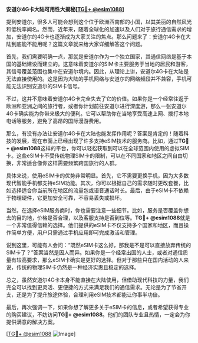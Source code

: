 **安道尔4G卡大陆可用性大揭秘[[TG💪+ @esim1088](https://t.me/s/esim1088)]**

提到安道尔，很多人可能会想到这个位于欧洲西南部的小国，以其美丽的自然风光和低税率闻名。然而，近年来，随着全球化的加速以及人们对于旅行通信需求的增加，安道尔的4G卡也逐渐成为大家关注的焦点。那么问题来了：安道尔4G卡在大陆到底能不能用呢？这篇文章就来给大家详细解答这个问题。

首先，我们需要明确一点，那就是安道尔作为一个独立国家，其通信网络是基于本国的基础建设而建立的。这意味着安道尔的SIM卡主要服务于当地的居民和游客，其信号覆盖范围也集中在安道尔境内。因此，从理论上讲，安道尔4G卡在大陆是无法直接使用的。这是因为大陆的手机网络与安道尔的网络频段并不兼容，手机可能无法识别安道尔的SIM卡信号。

不过，这并不意味着安道尔4G卡完全失去了它的价值。如果你是一个经常往返于欧洲和亚洲之间的旅行者，或者你计划前往安道尔进行深度游，那么一张安道尔4G卡确实能为你带来极大的便利。它可以帮助你在当地享受高速上网、拨打本地电话等服务，避免了高昂的国际漫游费用。

那么，有没有办法让安道尔4G卡在大陆也能发挥作用呢？答案是肯定的！随着科技的发展，现在市面上已经出现了许多支持eSIM技术的服务商。比如，通过**TG💪+ @esim1088**这样的平台，你可以轻松获取到可以在全球范围内使用的虚拟SIM卡。这些eSIM卡不受传统物理SIM卡的限制，可以在不同国家和地区之间自由切换，非常适合像你这样需要频繁跨国旅行的人群。

具体来说，使用eSIM卡的优势非常明显。首先，它不需要更换手机，因为大多数现代智能手机都支持eSIM功能。其次，你可以根据自己的需求随时更改套餐，比如选择适合你当前所在地区的流量包或语音通话时长。最后，由于eSIM卡不依赖于物理硬件，它更加安全可靠，不容易丢失或损坏。

当然，在选择eSIM服务商时，你也需要注意一些细节。比如，服务是否覆盖你想去的目的地，价格是否合理，以及客服支持是否到位等。**TG💪+ @esim1088**就是一个非常值得信赖的选择。他们提供的eSIM卡不仅支持多个国家和地区，而且操作简单方便，用户只需通过手机应用即可完成激活和管理。

说到这里，可能有人会问：“既然eSIM卡这么好，那我是不是可以直接放弃传统的SIM卡了？”答案当然是因人而异。如果你是一个经常出国的人士，或者对通信质量有较高要求，那么eSIM卡确实是更好的选择。但对于那些只在国内活动的人来说，传统的物理SIM卡仍然是一种经济实惠且稳定的选择。

总之，虽然安道尔4G卡本身不能直接在大陆使用，但借助现代科技的力量，我们完全可以找到更灵活、更便捷的方式来满足我们的通信需求。无论是为了节省开支，还是为了提升旅途体验，合理利用eSIM技术都能让你事半功倍。

最后，再次强调一下，如果你想了解更多关于eSIM卡的信息，或者希望获得专业的购买建议，不妨访问**TG💪+ @esim1088**。他们的团队专业且热情，一定会为你提供满意的解决方案。

[[TG💪+ @esim1088](https://t.me/s/esim1088) ![Image](https://i.postimg.cc/4NQfJmqS/Snipaste-2025-05-13-00-14-12.png)]